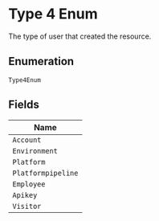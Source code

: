 
# Type 4 Enum

The type of user that created the resource.

## Enumeration

`Type4Enum`

## Fields

| Name |
|  --- |
| `Account` |
| `Environment` |
| `Platform` |
| `Platformpipeline` |
| `Employee` |
| `Apikey` |
| `Visitor` |

